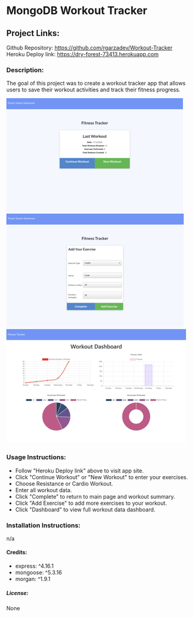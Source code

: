 # MongoDB Workout Tracker

## Project Links:

Github Repository: https://github.com/rgarzadev/Workout-Tracker <br>
Heroku Deploy link: https://dry-forest-73413.herokuapp.com

### Description:

The goal of this project was to create a workout tracker app that allows users to save their workout activities and track their fitness progress. 

<img src="https://github.com/rgarzadev/Workout-Tracker/blob/main/screens/wt-index-screen.PNG?raw=true" height="300"><br>
<img src="https://github.com/rgarzadev/Workout-Tracker/blob/main/screens/wt-exercise-screen.PNG?raw=true" height="300"><br>
<img src="https://github.com/rgarzadev/Workout-Tracker/blob/main/screens/wt-dashboard-screen.PNG?raw=true" height="300"><br>

### Usage Instructions: <br>

* Follow "Heroku Deploy link" above to visit app site.
* Click "Continue Workout" or "New Workout" to enter your exercises.
* Choose Resistance or Cardio Workout.
* Enter all workout data.
* Click "Complete" to return to main page and workout summary.
* Click "Add Exercise" to add more exercises to your workout.
* Click "Dashboard" to view full workout data dashboard.

### Installation Instructions:

n/a

#### Credits:

* express: ^4.16.1
* mongoose: ^5.3.16
* morgan: ^1.9.1

##### License:

None

